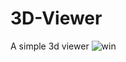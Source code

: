 # 3D-Viewer
A simple 3d viewer
![win](https://github.com/MELS3D/3D-Viewer/assets/110030899/3dcf233b-9e2c-46b7-b337-8dae883df772)
